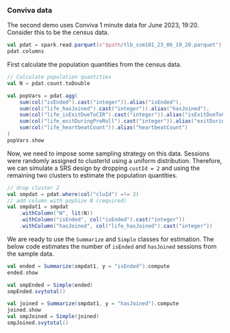 ### Conviva data

The second demo uses Conviva 1 minute data for June 2023, 19:20.
Consider this to be the census data. 

```scala 
val pdat = spark.read.parquet(s"$path/tlb_ssm101_23_06_19_20.parquet")
pdat.columns
```

First calculate the population quantities from the census data. 

```scala  
// Calculate population quantities
val N = pdat.count.toDouble

val popVars = pdat.agg(
    sum(col("isEnded").cast("integer")).alias("isEnded"),
    sum(col("life_hasJoined").cast("integer")).alias("hasJoined"),
    sum(col("life_isExitDueToCIR").cast("integer")).alias("isExitDueToCIR"),
    sum(col("life_exitDuringPreRoll").cast("integer")).alias("exitDuringPreRoll"),
    sum(col("life_heartbeatCount")).alias("heartbeatCount")
)
popVars.show
``` 

Now, we need to impose some sampling strategy on this data. Sessions were randomly assigned to clusterId using a uniform distribution. Therefore, we can simulate a SRS design by dropping `custId = 2` and using the remaining two clusters to estimate the population quantities. 

```scala  
// drop cluster 2
val smpdat = pdat.where(col("cluId") =!= 2)
// add column with popSize N (required)
val smpdat1 = smpdat
    .withColumn("N", lit(N))
    .withColumn("isEnded", col("isEnded").cast("integer"))
    .withColumn("hasJoined", col("life_hasJoined").cast("integer"))
``` 

We are ready to use the `Summarize` and `Simple` classes for estimation. The
below code estimates the  number of `isEnded` and `hasJoined` sessions from the
sample data. 

```scala 
val ended = Summarize(smpdat1, y = "isEnded").compute
ended.show

val smpEnded = Simple(ended)
smpEnded.svytotal()
```

```scala 
val joined = Summarize(smpdat1, y = "hasJoined").compute
joined.show
val smpJoined = Simple(joined)
smpJoined.svytotal()
```

